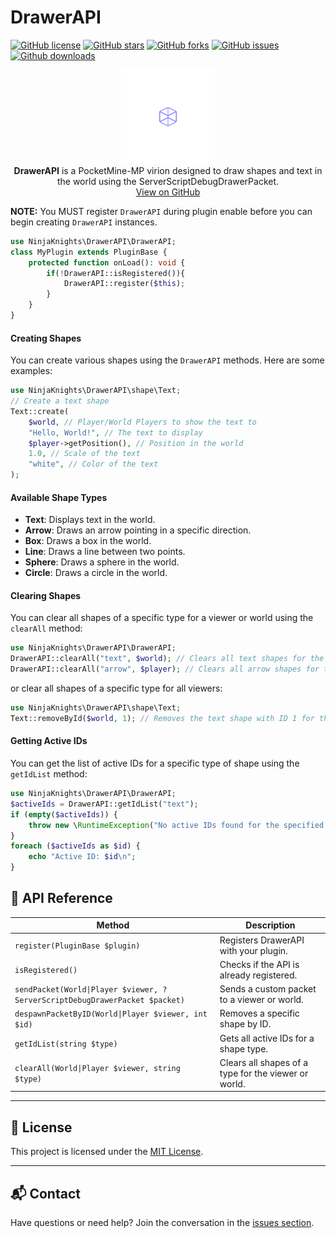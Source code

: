 # DrawerAPI
[![GitHub license](https://img.shields.io/github/license/HydroGames-dev/DrawerAPI)](https://github.com/HydroGames-dev/DrawerAPI/blob/main/LICENSE)
[![GitHub stars](https://img.shields.io/github/stars/HydroGames-dev/DrawerAPI)](https://github.com/HydroGames-dev/DrawerAPI/stargazers)
[![GitHub forks](https://img.shields.io/github/forks/HydroGames-dev/DrawerAPI)](https://github.com/HydroGames-dev/DrawerAPI/network/members)
[![GitHub issues](https://img.shields.io/github/issues/HydroGames-dev/DrawerAPI)](https://github.com/HydroGames-dev/DrawerAPI/issues)
[![Github downloads](https://img.shields.io/github/downloads/HydroGames-dev/DrawerAPI/total)](https://github.com/HydroGames-dev/DrawerAPI/releases)

<p align="center">
	<a href="https://github.com/HydroGames-dev/DrawerAPI">
    <img src="assets/icon.png?raw=true" alt="DrawerAPI Icon" width="150" /></a><br>
	<b>DrawerAPI</b> is a PocketMine-MP virion designed to draw shapes and text in the world using the ServerScriptDebugDrawerPacket.
	<br>
	<a href="https://github.com/HydroGames-dev/DrawerAPI">View on GitHub</a>
</p>

**NOTE:** You MUST register `DrawerAPI` during plugin enable before you can begin creating `DrawerAPI` instances.
```php
use NinjaKnights\DrawerAPI\DrawerAPI;
class MyPlugin extends PluginBase {
    protected function onLoad(): void {
		if(!DrawerAPI::isRegistered()){
			DrawerAPI::register($this);
		}
    }
}
```

#### Creating Shapes
You can create various shapes using the `DrawerAPI` methods. Here are some examples:
```php
use NinjaKnights\DrawerAPI\shape\Text;
// Create a text shape
Text::create(
	$world, // Player/World Players to show the text to
	"Hello, World!", // The text to display
	$player->getPosition(), // Position in the world
	1.0, // Scale of the text
	"white", // Color of the text
);
```

#### Available Shape Types
- **Text**: Displays text in the world.
- **Arrow**: Draws an arrow pointing in a specific direction.
- **Box**: Draws a box in the world.
- **Line**: Draws a line between two points.
- **Sphere**: Draws a sphere in the world.
- **Circle**: Draws a circle in the world.

#### Clearing Shapes
You can clear all shapes of a specific type for a viewer or world using the `clearAll` method:
```php
use NinjaKnights\DrawerAPI\DrawerAPI;
DrawerAPI::clearAll("text", $world); // Clears all text shapes for the specified world
DrawerAPI::clearAll("arrow", $player); // Clears all arrow shapes for the specified player
```
or clear all shapes of a specific type for all viewers:
```php
use NinjaKnights\DrawerAPI\shape\Text;
Text::removeById($world, 1); // Removes the text shape with ID 1 for the player/world players
```

#### Getting Active IDs
You can get the list of active IDs for a specific type of shape using the `getIdList` method:
```php
use NinjaKnights\DrawerAPI\DrawerAPI;
$activeIds = DrawerAPI::getIdList("text");
if (empty($activeIds)) {
	throw new \RuntimeException("No active IDs found for the specified type.");
}
foreach ($activeIds as $id) {
	echo "Active ID: $id\n";
}
```

## 🧪 API Reference

| Method | Description |
|--------|-------------|
| `register(PluginBase $plugin)` | Registers DrawerAPI with your plugin. |
| `isRegistered()` | Checks if the API is already registered. |
| `sendPacket(World\|Player $viewer, ?ServerScriptDebugDrawerPacket $packet)` | Sends a custom packet to a viewer or world. |
| `despawnPacketByID(World\|Player $viewer, int $id)` | Removes a specific shape by ID. |
| `getIdList(string $type)` | Gets all active IDs for a shape type. |
| `clearAll(World\|Player $viewer, string $type)` | Clears all shapes of a type for the viewer or world. |

---

## 📄 License

This project is licensed under the [MIT License](https://github.com/HydroGames-dev/DrawerAPI/blob/main/LICENSE).

---

## 📬 Contact

Have questions or need help? Join the conversation in the [issues section](https://github.com/HydroGames-dev/DrawerAPI/issues).